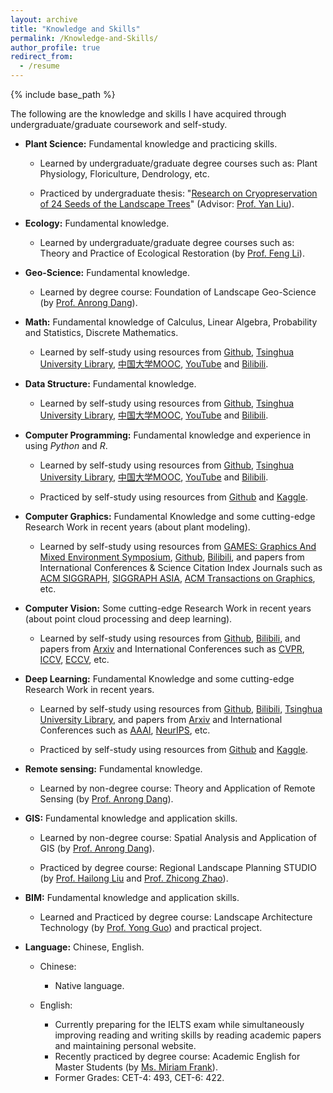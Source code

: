 ```yaml
---
layout: archive
title: "Knowledge and Skills"
permalink: /Knowledge-and-Skills/
author_profile: true
redirect_from:
  - /resume
---
```


{% include base_path %}

The following are the knowledge and skills I have acquired through undergraduate/graduate coursework and self-study.



* **Plant Science:** Fundamental knowledge and practicing skills.

  * Learned by undergraduate/graduate degree courses such as: Plant Physiology, Floriculture, Dendrology, etc.

  * Practiced by undergraduate thesis: "[Research on Cryopreservation of 24 Seeds of the Landscape Trees](https://yuxuannsun.github.io/Publications/thesis-001)" (Advisor: [Prof. Yan Liu](https://sola.bjfu.edu.cn/cn/teachers/famous/index.html)).

* **Ecology:** Fundamental knowledge.

  * Learned by undergraduate/graduate degree courses such as: Theory and Practice of Ecological Restoration (by [Prof. Feng Li](http://www.arch.tsinghua.edu.cn/info/FLandscape%20Architecture/2306)).

* **Geo-Science:** Fundamental knowledge.

  * Learned by degree course: Foundation of Landscape Geo-Science (by [Prof. Anrong Dang](http://www.arch.tsinghua.edu.cn/info/FUrban%20Planning%20and%20Design/1749)).

* **Math:** Fundamental knowledge of Calculus, Linear Algebra, Probability and Statistics, Discrete Mathematics.

  * Learned by self-study using resources from [Github](https://github.com/), [Tsinghua University Library](https://lib.tsinghua.edu.cn/en/), [中国大学MOOC](https://www.icourse163.org/), [YouTube](https://www.youtube.com/) and [Bilibili](https://www.bilibili.com/).

* **Data Structure:** Fundamental knowledge.

  * Learned by self-study using resources from [Github](https://github.com/), [Tsinghua University Library](https://lib.tsinghua.edu.cn/en/), [中国大学MOOC](https://www.icourse163.org/), [YouTube](https://www.youtube.com/) and [Bilibili](https://www.bilibili.com/).

* **Computer Programming:** Fundamental knowledge and experience in using *Python* and *R*.

  * Learned by self-study using resources from [Github](https://github.com/), [Tsinghua University Library](https://lib.tsinghua.edu.cn/en/), [中国大学MOOC](https://www.icourse163.org/), [YouTube](https://www.youtube.com/) and [Bilibili](https://www.bilibili.com/).

  * Practiced by self-study using resources from [Github](https://github.com/) and [Kaggle](https://www.kaggle.com/).

* **Computer Graphics:** Fundamental Knowledge and some cutting-edge Research Work in recent years (about plant modeling).

  * Learned by self-study using resources from [GAMES: Graphics And Mixed Environment Symposium](https://games-cn.org/), [Github](https://github.com/), [Bilibili](https://www.bilibili.com/), and papers from International Conferences & Science Citation Index Journals such as  [ACM SIGGRAPH](https://www.siggraph.org/), [SIGGRAPH ASIA](https://asia.siggraph.org/), [ACM Transactions on Graphics](https://dl.acm.org/journal/tog), etc.

* **Computer Vision:** Some cutting-edge Research Work in recent years (about point cloud processing and deep learning).

  * Learned by self-study using resources from [Github](https://github.com/), [Bilibili](https://www.bilibili.com/), and papers from [Arxiv](https://arxiv.org/) and International Conferences such as [CVPR](https://cvpr.thecvf.com/), [ICCV](https://iccv2023.thecvf.com/), [ECCV](https://eccv.ecva.net/), etc.

* **Deep Learning:** Fundamental Knowledge and some cutting-edge Research Work in recent years.

  * Learned by self-study using resources from [Github](https://github.com/), [Bilibili](https://www.bilibili.com/), [Tsinghua University Library](https://lib.tsinghua.edu.cn/en/), and papers from [Arxiv](https://arxiv.org/) and International Conferences such as [AAAI](https://aaai.org/), [NeurIPS](https://neurips.cc/), etc.

  * Practiced by self-study using resources from [Github](https://github.com/) and [Kaggle](https://www.kaggle.com/).

* **Remote sensing:** Fundamental knowledge.

  * Learned by non-degree course: Theory and Application of Remote Sensing (by [Prof. Anrong Dang](http://www.arch.tsinghua.edu.cn/info/FUrban%20Planning%20and%20Design/1749)).

* **GIS:** Fundamental knowledge and application skills.

  * Learned by non-degree course: Spatial  Analysis and Application of GIS (by [Prof. Anrong Dang](http://www.arch.tsinghua.edu.cn/info/FUrban%20Planning%20and%20Design/1749)).

  * Practiced by degree course: Regional Landscape Planning STUDIO (by [Prof. Hailong Liu](http://www.arch.tsinghua.edu.cn/info/FLandscape%20Architecture/1794) and [Prof. Zhicong Zhao](http://www.arch.tsinghua.edu.cn/info/rw_fjly/1972)).

* **BIM:** Fundamental knowledge and application skills.

  * Learned and Practiced by degree course: Landscape Architecture Technology (by [Prof. Yong Guo](http://www.arch.tsinghua.edu.cn/info/rw_fjly/1979)) and practical project.

* **Language:** Chinese, English.

  * Chinese: 
    * Native language.

  * English: 
    * Currently preparing for the IELTS exam while simultaneously improving reading and writing skills by reading academic papers and maintaining personal website.
    * Recently practiced by degree course: Academic English for Master Students (by [Ms. Miriam Frank](https://www.lc.tsinghua.edu.cn/info/1011/1295.htm)).
    * Former Grades: CET-4: 493, CET-6: 422.

